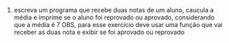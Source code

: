 1) escreva um programa que recebe duas notas de um aluno, caucula a média e imprime se o aluno foi reprovado ou aprovado, considerando que a média é 7 OBS, para esse exercício deve usar uma função que vai receber as duas nota e exibir se foi aprovado ou reprovado
